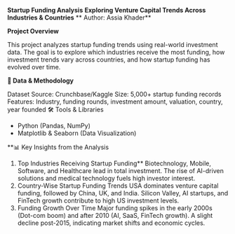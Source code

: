 **Startup Funding Analysis**
**Exploring Venture Capital Trends Across Industries & Countries**
** Author: Assia Khader**

**Project Overview**

This project analyzes startup funding trends using real-world investment data. The goal is to explore which industries receive the most funding, how investment trends vary across countries, and how startup funding has evolved over time.

**📂 Data & Methodology**

Dataset
Source: Crunchbase/Kaggle
Size: 5,000+ startup funding records
Features: Industry, funding rounds, investment amount, valuation, country, year founded
🛠 Tools & Libraries
* Python (Pandas, NumPy)
* Matplotlib & Seaborn (Data Visualization)

**📊 Key Insights from the Analysis
1) Top Industries Receiving Startup Funding**
Biotechnology, Mobile, Software, and Healthcare lead in total investment.
The rise of AI-driven solutions and medical technology fuels high investor interest.
2) Country-Wise Startup Funding Trends
USA dominates venture capital funding, followed by China, UK, and India.
Silicon Valley, AI startups, and FinTech growth contribute to high US investment levels.
3) Funding Growth Over Time
Major funding spikes in the early 2000s (Dot-com boom) and after 2010 (AI, SaaS, FinTech growth).
A slight decline post-2015, indicating market shifts and economic cycles.
